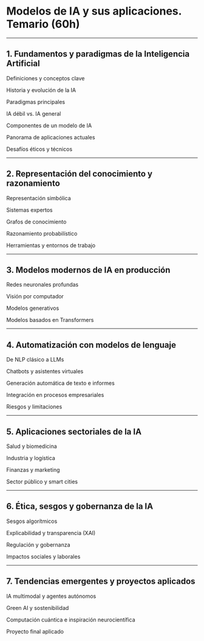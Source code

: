 # Modelos de IA y sus aplicaciones. Temario (60h)

---

## 1. Fundamentos y paradigmas de la Inteligencia Artificial

Definiciones y conceptos clave

Historia y evolución de la IA

Paradigmas principales

IA débil vs. IA general

Componentes de un modelo de IA

Panorama de aplicaciones actuales

Desafíos éticos y técnicos

------

## 2. Representación del conocimiento y razonamiento

Representación simbólica

Sistemas expertos

Grafos de conocimiento

Razonamiento probabilístico

Herramientas y entornos de trabajo

------

## 3. Modelos modernos de IA en producción

Redes neuronales profundas

Visión por computador

Modelos generativos

Modelos basados en Transformers

------

## 4. Automatización con modelos de lenguaje

De NLP clásico a LLMs

Chatbots y asistentes virtuales

Generación automática de texto e informes

Integración en procesos empresariales

Riesgos y limitaciones

------

## 5. Aplicaciones sectoriales de la IA

Salud y biomedicina

Industria y logística

Finanzas y marketing

Sector público y smart cities

------

## 6. Ética, sesgos y gobernanza de la IA

Sesgos algorítmicos

Explicabilidad y transparencia (XAI)

Regulación y gobernanza

Impactos sociales y laborales

------

## 7. Tendencias emergentes y proyectos aplicados

 IA multimodal y agentes autónomos

Green AI y sostenibilidad

Computación cuántica e inspiración neurocientífica

Proyecto final aplicado





